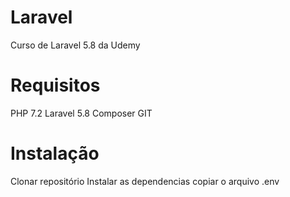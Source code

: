 # Laravel
Curso de Laravel 5.8 da Udemy


# Requisitos
PHP 7.2
Laravel 5.8
Composer
GIT


# Instalação
Clonar repositório
Instalar as dependencias
copiar o arquivo .env
